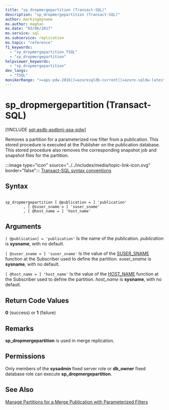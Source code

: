 ```yaml
---
title: "sp_dropmergepartition (Transact-SQL)"
description: "sp_dropmergepartition (Transact-SQL)"
author: markingmyname
ms.author: maghan
ms.date: "03/06/2017"
ms.service: sql
ms.subservice: replication
ms.topic: "reference"
f1_keywords:
  - "sp_dropmergepartition_TSQL"
  - "sp_dropmergepartition"
helpviewer_keywords:
  - "sp_dropmergepartition"
dev_langs:
  - "TSQL"
monikerRange: ">=aps-pdw-2016||=azuresqldb-current||=azure-sqldw-latest||>=sql-server-2016||>=sql-server-linux-2017||=azuresqldb-mi-current"
---
```

# sp_dropmergepartition (Transact-SQL)
[!INCLUDE [sql-asdb-asdbmi-asa-pdw](../../includes/applies-to-version/sql-asdb-asdbmi-asa-pdw.md)]

  Removes a partition for a parameterized row filter from a publication. This stored procedure is executed at the Publisher on the publication database. This stored procedure also removes the corresponding snapshot job and snapshot files for the partition.  
  
 :::image type="icon" source="../../includes/media/topic-link-icon.svg" border="false"::: [Transact-SQL syntax conventions](../../t-sql/language-elements/transact-sql-syntax-conventions-transact-sql.md)  
  
## Syntax  
  
```  
  
sp_dropmergepartition [ @publication = ] 'publication'  
        , [ @suser_sname = ] 'suser_sname'  
        , [ @host_name = ] 'host_name'  
```  
  
## Arguments  
`[ @publication] = 'publication'`
 Is the name of the publication. *publication* is **sysname**, with no default.  
  
`[ @suser_sname = ] 'suser_sname'`
 Is the value of the [SUSER_SNAME](../../t-sql/functions/suser-sname-transact-sql.md) function at the Subscriber used to define the partition. *suser_sname* is **sysname**, with no default.  
  
`[ @host_name = ] 'host_name'`
 Is the value of the [HOST_NAME](../../t-sql/functions/host-name-transact-sql.md) function at the Subscriber used to define the partition. *host_name* is **sysname**, with no default.  
  
## Return Code Values  
 **0** (success) or **1** (failure)  
  
## Remarks  
 **sp_dropmergepartition** is used in merge replication.  
  
## Permissions  
 Only members of the **sysadmin** fixed server role or **db_owner** fixed database role can execute **sp_dropmergepartition**.  
  
## See Also  
 [Manage Partitions for a Merge Publication with Parameterized Filters](../../relational-databases/replication/publish/manage-partitions-for-a-merge-publication-with-parameterized-filters.md)  
  
  
